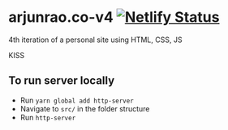 # arjunrao.co-v4 [![Netlify Status](https://api.netlify.com/api/v1/badges/96fb5c18-18b5-41ad-a282-6f06b50ebd43/deploy-status)](https://app.netlify.com/sites/arjunraov4/deploys)

4th iteration of a personal site using HTML, CSS, JS

KISS

## To run server locally 
- Run `yarn global add http-server`
- Navigate to `src/` in the folder structure 
- Run `http-server`